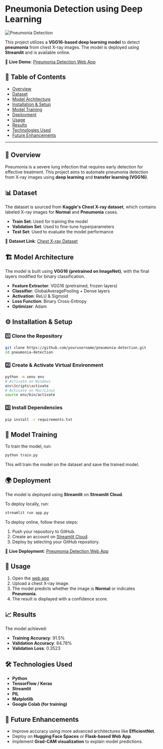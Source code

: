 # Pneumonia Detection using Deep Learning

![Pneumonia Detection](https://www.cdc.gov/pneumonia/images/lungs.jpg)

This project utilizes a **VGG16-based deep learning model** to detect **pneumonia** from chest X-ray images. The model is deployed using **Streamlit** and is available online.

🔗 **Live Demo**: [Pneumonia Detection Web App](https://pneumonia-disease-detection.streamlit.app/)

## 📌 Table of Contents
- [Overview](#overview)
- [Dataset](#dataset)
- [Model Architecture](#model-architecture)
- [Installation & Setup](#installation--setup)
- [Model Training](#model-training)
- [Deployment](#deployment)
- [Usage](#usage)
- [Results](#results)
- [Technologies Used](#technologies-used)
- [Future Enhancements](#future-enhancements)

---

## 📖 Overview
Pneumonia is a severe lung infection that requires early detection for effective treatment. This project aims to automate pneumonia detection from X-ray images using **deep learning** and **transfer learning (VGG16)**.

## 📊 Dataset
The dataset is sourced from **Kaggle's Chest X-ray dataset**, which contains labeled X-ray images for **Normal** and **Pneumonia** cases.

- **Train Set**: Used for training the model
- **Validation Set**: Used to fine-tune hyperparameters
- **Test Set**: Used to evaluate the model performance

📌 **Dataset Link**: [Chest X-ray Dataset](https://www.kaggle.com/paultimothymooney/chest-xray-pneumonia)

## 🏗 Model Architecture
The model is built using **VGG16 (pretrained on ImageNet)**, with the final layers modified for binary classification.

- **Feature Extractor**: VGG16 (pretrained, frozen layers)
- **Classifier**: GlobalAveragePooling + Dense layers
- **Activation**: ReLU & Sigmoid
- **Loss Function**: Binary Cross-Entropy
- **Optimizer**: Adam

## ⚙ Installation & Setup
### 1️⃣ Clone the Repository
```sh
git clone https://github.com/yourusername/pneumonia-detection.git
cd pneumonia-detection
```

### 2️⃣ Create & Activate Virtual Environment
```sh
python -m venv env
# Activate on Windows
env\Scripts\activate
# Activate on Mac/Linux
source env/bin/activate
```

### 3️⃣ Install Dependencies
```sh
pip install -r requirements.txt
```

## 🚀 Model Training
To train the model, run:
```sh
python train.py
```
This will train the model on the dataset and save the trained model.

## 🌍 Deployment
The model is deployed using **Streamlit** on **Streamlit Cloud**.

To deploy locally, run:
```sh
streamlit run app.py
```

To deploy online, follow these steps:
1. Push your repository to GitHub.
2. Create an account on [Streamlit Cloud](https://share.streamlit.io/).
3. Deploy by selecting your GitHub repository.

🔗 **Live Deployment**: [Pneumonia Detection Web App](https://pneumonia-disease-detection.streamlit.app/)

## 🔧 Usage
1. Open the [web app](https://pneumonia-disease-detection.streamlit.app/)
2. Upload a chest X-ray image.
3. The model predicts whether the image is **Normal** or indicates **Pneumonia**.
4. The result is displayed with a confidence score.

## 📈 Results
The model achieved:
- **Training Accuracy**: 91.5%
- **Validation Accuracy**: 84.78%
- **Validation Loss**: 0.3523

## 🛠 Technologies Used
- **Python**
- **TensorFlow / Keras**
- **Streamlit**
- **PIL**
- **Matplotlib**
- **Google Colab (for training)**

## 🚀 Future Enhancements
- Improve accuracy using more advanced architectures like **EfficientNet**.
- Deploy on **Hugging Face Spaces** or **Flask-based Web App**.
- Implement **Grad-CAM visualization** to explain model predictions.

